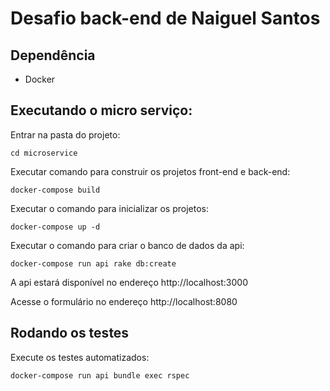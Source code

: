 # Desafio back-end de Naiguel Santos

## Dependência
- Docker

## Executando o micro serviço:

Entrar na pasta do projeto:

`cd microservice`

Executar comando para construir os projetos front-end e back-end:

`docker-compose build`

Executar o comando para inicializar os projetos:

`docker-compose up -d`

Executar o comando para criar o banco de dados da api:

`docker-compose run api rake db:create`

A api estará disponível no endereço http://localhost:3000

Acesse o formulário no endereço http://localhost:8080

## Rodando os testes

Execute os testes automatizados:

`docker-compose run api bundle exec rspec`